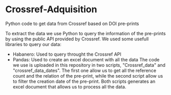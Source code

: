 # Crossref-Adquisition
Python code to get data from Crossref based on DOI pre-prints

To extract the data we use Python to query the information of the pre-prints by using the public API provided by Crossref. 
We used some usefull libraries to query our data: 
- Habanero: Used to query throught the Crossref API
- Pandas: Used to create an excel document with all the data
The code we use is uploaded in this repository in two scripts, "Crossref_data" and "crossref_data_dates". The first one allow us to get all the reference count and the relation of the pre-print, while the second script allow us to filter the creation date of the pre-print. Both scripts generates an excel document that allows us to process all the data. 
